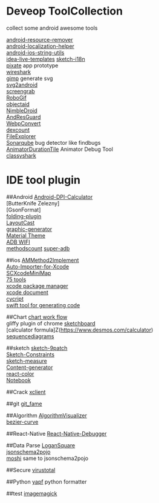 # Deveop ToolCollection
collect some android awesome tools  

[android-resource-remover](https://github.com/KeepSafe/android-resource-remover)  
[android-localization-helper](https://github.com/jordanjoz1/android-localization-helper)  
[android-ios-string-utils](https://github.com/ratana/android-ios-string-utils)  
[idea-live-templates](https://github.com/keyboardsurfer/idea-live-templates)
[sketch-i18n](https://github.com/realaboo/sketch-i18n)  
[pixate](http://www.pixate.com/) app prototype  
[wireshark](https://www.wireshark.org/)  
[gimp](http://www.gimp.org/downloads/) generate svg  
[svg2android](https://github.com/inloop/svg2android)  
[screengrab](https://github.com/fastlane/screengrab)  
[RoboGif](https://github.com/izacus/RoboGif)  
[objectaid](http://www.objectaid.com/download)  
[NimbleDroid](https://nimbledroid.com/)  
[AndResGuard](https://github.com/shwenzhang/AndResGuard)  
[WebpConvert](https://github.com/mogujie/WebpConvert_Gradle_Plugin)  
[dexcount](https://github.com/KeepSafe/dexcount-gradle-plugin)  
[FileExplorer](https://github.com/MiCode/FileExplorer)  
[Sonarqube](http://www.sonarqube.org/) bug detector like findbugs  
[AnimatorDurationTile](https://github.com/nickbutcher/AnimatorDurationTile) Animator Debug Tool  
[classyshark](https://github.com/google/android-classyshark)  

# IDE tool plugin

##Android
[Android-DPI-Calculator](https://github.com/JerzyPuchalski/Android-DPI-Calculator)    
[ButterKnife Zelezny]  
[GsonFormat]  
[folding-plugin](https://github.com/dmytrodanylyk/folding-plugin)  
[LayoutCast](https://github.com/mmin18/LayoutCast)  
[graphic-generator](http://www.norio.be/android-feature-graphic-generator/)  
[Material Theme](https://github.com/ChrisRM/material-theme-jetbrains)  
[ADB WIFI](https://github.com/pedrovgs/AndroidWiFiADB)  
[methodscount](http://www.methodscount.com/)
[super-adb](https://github.com/tiann/super-adb)


##ios
[AMMethod2Implement](https://github.com/MellongLau/AMMethod2Implement)  
[Auto-Importer-for-Xcode](https://github.com/citrusbyte/Auto-Importer-for-Xcode)  
[SCXcodeMiniMap](https://github.com/stefanceriu/SCXcodeMiniMap)  
[75 tools](http://ios.jobbole.com/46799/)  
[xcode package manager](https://github.com/supermarin/Alcatraz)  
[xcode document](https://github.com/onevcat/VVDocumenter-Xcode)  
[cycript](http://www.cycript.org/)  
[swift tool for generating code](https://github.com/AliSoftware/SwiftGen)

##Chart
[chart work flow](https://www.lucidchart.com)  
gliffy plugin of chrome
[sketchboard](https://sketchboard.me)  
[calculator formula]Z(https://www.desmos.com/calculator)  
[sequencediagrams](https://www.websequencediagrams.com/)

##sketch
[sketch-9patch](https://github.com/maundytime/sketch-9patch)  
[Sketch-Constraints](https://github.com/bouchenoiremarc/Sketch-Constraints)  
[sketch-measure](https://github.com/utom/sketch-measure)  
[Content-generator](https://github.com/timuric/Content-generator-sketch-plugin)  
[react-color](https://github.com/casesandberg/react-color)  
[Notebook](https://github.com/marcosvidal/Sketch-Notebook)

##Crack
[xclient](http://xclient.info/)

##git
[git_fame](https://github.com/oleander/git-fame-rb)

##Algorithm
[AlgorithmVisualizer](https://github.com/parkjs814/AlgorithmVisualizer)  
[bezier-curve](http://myst729.github.io/bezier-curve/)

##React-Native
[React-Native-Debugger](https://github.com/jhen0409/react-native-debugger)  

##Data Parse
[LoganSquare](https://github.com/bluelinelabs/LoganSquare)  
[jsonschema2pojo](https://github.com/joelittlejohn/jsonschema2pojo)  
[moshi](https://github.com/square/moshi) same to jsonschema2pojo

##Secure
[virustotal](https://www.virustotal.com/)  

##Python
[yapf](https://github.com/google/yapf) python formatter  

##test
[imagemagick](http://www.imagemagick.org/script/index.php)
